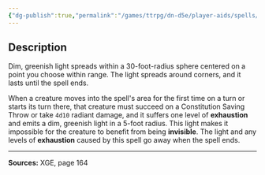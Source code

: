 ```yaml
---
{"dg-publish":true,"permalink":"/games/ttrpg/dn-d5e/player-aids/spells/level-4/sickening-radiance/","tags":["ttrpg/dnd/5e","verbal","somatic","concentration","spell"],"noteIcon":""}
---
```



## Description
Dim, greenish light spreads within a 30-foot-radius sphere centered on a point you choose within range.
The light spreads around corners, and it lasts until the spell ends.

When a creature moves into the spell's area for the first time on a turn or starts its turn there, that creature must succeed on a Constitution Saving Throw or take `4d10` radiant damage, and it suffers one level of **exhaustion** and emits a dim, greenish light in a 5-foot radius.
This light makes it impossible for the creature to benefit from being **invisible**.
The light and any levels of **exhaustion** caused by this spell go away when the spell ends.

---

**Sources:** XGE, page 164
